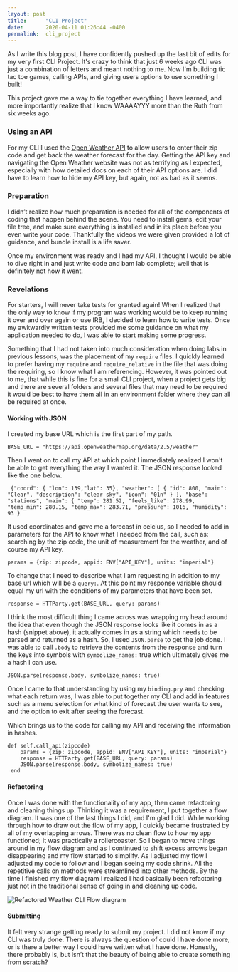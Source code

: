 ```yaml
---
layout: post
title:      "CLI Project"
date:       2020-04-11 01:26:44 -0400
permalink:  cli_project
---
```


As I write this blog post, I have confidently pushed up the last bit of edits for my very first CLI Project. It's crazy to think that just 6 weeks ago CLI was just a combination of letters and meant nothing to me. Now I'm building tic tac toe games, calling APIs, and giving users options to use something I built!

This project gave me a way to tie together everything I have learned, and more importantly realize that I know WAAAAYYY more than the Ruth from six weeks ago. 

### Using an API

For my CLI I used the [Open Weather API](https://openweathermap.org/api) to allow users to enter their zip code and get back the weather forecast for the day. Getting the API key and navigating the Open Weather website was not as terrifying as I expected, especially with how detailed docs on each of their API options are. I did have to learn how to hide my API key, but again, not as bad as it seems.

### Preparation  
I didn’t realize how much preparation is needed for all of the components of coding that happen behind the scene. You need to install gems, edit your file tree, and make sure everything is installed and in its place before you even write your code. Thankfully the videos we were given provided a lot of guidance, and bundle install is a life saver.

Once my environment was ready and I had my API, I thought I would be able to dive right in and just write code and bam lab complete; well that is definitely not how it went. 

### Revelations 
For starters, I will never take tests for granted again! When I realized that the only way to know if my program was working would be to keep running it over and over again or use IRB, I decided to learn how to write tests. Once my awkwardly written tests provided me some guidance on what my application needed to do, I was able to start making some progress. 

Something that I had not taken into much consideration when doing labs in previous lessons, was the placement of my `require` files. I quickly learned to prefer having my `require` and `require_relative` in the file that was doing the requiring, so I know what I am referencing. However, it was pointed out to me, that while this is fine for a small CLI project, when a project gets big and there are several folders and several files that may need to be required it would be best to have them all in an environment folder where they can all be required at once. 

#### Working with JSON

I created my base URL which is the first part of my path.

`BASE_URL = "https://api.openweathermap.org/data/2.5/weather"`

Then I went on to call my API at which point I immediately realized I won't be able to get everything the way I wanted it.  The JSON response looked like the one below.

` {"coord": { "lon": 139,"lat": 35},
  "weather": [
    {
      "id": 800,
      "main": "Clear",
      "description": "clear sky",
      "icon": "01n"
    }
  ],
  "base": "stations",
  "main": {
    "temp": 281.52,
    "feels_like": 278.99,
    "temp_min": 280.15,
    "temp_max": 283.71,
    "pressure": 1016,
    "humidity": 93
  }`

It used coordinates and gave me a forecast in celcius, so I needed to add in parameters for the API to know what I needed from the call, such as: searching by the zip code, the unit of measurement for the weather, and of course my API key. 

`params = {zip: zipcode, appid: ENV["API_KEY"], units: "imperial"}`

To change that I need to describe what I am requesting in addition to my base url which will be a `query:`.  At this point my response variable should equal my url with the conditions of my parameters that have been set. 

`response = HTTParty.get(BASE_URL, query: params)`

I think the most difficult thing I came across was wrapping my head around the idea that even though the JSON response looks like it comes in as a hash (snippet above), it actually comes in as a string which needs to be parsed and returned as a hash. So, I used `JSON.parse` to get the job done. I was able to call `.body` to retrieve the contents from the response and turn the keys into symbols with `symbolize_names:` true which ultimately gives me a hash I can use.

`JSON.parse(response.body, symbolize_names: true)`

Once I came to that understanding by using my ` binding.pry ` and checking what each return was, I was able to put together my CLI and add in features such as a menu selection for what kind of forecast the user wants to see, and the option to exit after seeing the forecast.

Which brings us to the code for calling my API and receiving the information in hashes.

```
def self.call_api(zipcode)
    params = {zip: zipcode, appid: ENV["API_KEY"], units: "imperial"}
    response = HTTParty.get(BASE_URL, query: params)
    JSON.parse(response.body, symbolize_names: true)
 end 
```

#### Refactoring
Once I was done with the functionality of my app, then came refactoring and cleaning things up. Thinking it was a requirement, I put together a flow diagram. It was one of the last things I did, and I'm glad I did. While working through how to draw out the flow of my app, I quickly became frustrated by all of my overlapping arrows. There was no clean flow to how my app functioned; it was practically a rollercoaster. So I began to move  things around in my flow diagram and as I continued to shift excess arrows began disappearing and my flow started to simplify. As I adjusted my flow I adjusted my code to follow and I began seeing my code shrink. All the repetitive calls on methods were streamlined into other methods. By the time I finished my flow diagram I realized I had basically been refactoring just not in the traditional sense of going in and cleaning up code.

![Refactored Weather CLI Flow diagram](https://i.ibb.co/HF157d4/Untitled-Diagram.png)

#### Submitting 
It felt very strange getting ready to submit my project. I did not know if my CLI was truly done. There is always the question of could I have done more, or is there a better way I could have written what I have done. Honestly, there probably is, but isn’t that the beauty of being able to create something from scratch?



